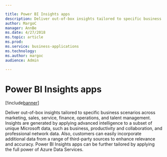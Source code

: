 ```yaml
---

title: Power BI Insights apps
description: Deliver out-of-box insights tailored to specific business scenarios across marketing, sales, service, finance, operations, and talent management.
author: MargoC
manager: AnnBe
ms.date: 4/27/2018
ms.topic: article
ms.prod: 
ms.service: business-applications
ms.technology: 
ms.author: margoc
audience: Admin

---
```

#  Power BI Insights apps




[!include[banner](../../../includes/banner.md)]

Deliver out-of-box insights tailored to specific business scenarios across
marketing, sales, service, finance, operations, and talent management. Insights
are generated by applying advanced intelligence to a subset of unique Microsoft
data, such as business, productivity and collaboration, and professional network
data. Also, customers can easily incorporate additional data from a range of
third-party sources to enhance relevance and accuracy. Power BI Insights apps
can be further tailored by applying the full power of Azure Data Services.
